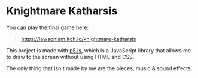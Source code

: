 # Knightmare Katharsis

You can play the final game here:
> https://lawsonlam.itch.io/knightmare-katharsis

This project is made with [p5.js](https://p5js.org/), which is a JavaScript library that allows me to draw to the screen without using HTML and CSS.

The only thing that isn't made by me are the pieces, music & sound effects.
